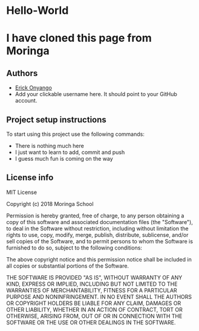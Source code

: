 # Hello-World
# I have cloned this page from Moringa
## Authors
- [Erick Onyango](https://github.com/Erikagola/hello-world)
- Add your clickable username here. It should point to your GitHub account. 

## Project setup instructions
To start using this project use the following commands:

- There is nothing much here
- I just want to learn to add, commit and push
-  I guess much fun is coming on the way

## License info
MIT License

Copyright (c) 2018 Moringa School

Permission is hereby granted, free of charge, to any person obtaining a copy
of this software and associated documentation files (the "Software"), to deal
in the Software without restriction, including without limitation the rights
to use, copy, modify, merge, publish, distribute, sublicense, and/or sell
copies of the Software, and to permit persons to whom the Software is
furnished to do so, subject to the following conditions:

The above copyright notice and this permission notice shall be included in all
copies or substantial portions of the Software.

THE SOFTWARE IS PROVIDED "AS IS", WITHOUT WARRANTY OF ANY KIND, EXPRESS OR
IMPLIED, INCLUDING BUT NOT LIMITED TO THE WARRANTIES OF MERCHANTABILITY,
FITNESS FOR A PARTICULAR PURPOSE AND NONINFRINGEMENT. IN NO EVENT SHALL THE
AUTHORS OR COPYRIGHT HOLDERS BE LIABLE FOR ANY CLAIM, DAMAGES OR OTHER
LIABILITY, WHETHER IN AN ACTION OF CONTRACT, TORT OR OTHERWISE, ARISING FROM,
OUT OF OR IN CONNECTION WITH THE SOFTWARE OR THE USE OR OTHER DEALINGS IN THE
SOFTWARE.

